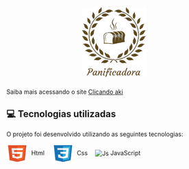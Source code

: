 <h1 align="center">
    <img alt="Logo" src="https://github.com/Stanley-Felix-Bergamo/Panificadora/blob/master/Assets/imgs/Logo/Logo-removebg-preview.png" width="150px" />
</h1>

<p>Saiba mais acessando o site <a href="https://stanley-felix-bergamo.github.io/Panificadora/">Clicando aki</a></p> 

<h2>💻 Tecnologias utilizadas</h2>
O projeto foi desenvolvido utilizando as seguintes tecnologias:
<br/><br/>
<div style="display: inline_block">
  <img align="center" alt="HTML" height="40" width="50" src="https://raw.githubusercontent.com/devicons/devicon/master/icons/html5/html5-original.svg">&nbsp; Html&emsp; 
  <img align="center" alt="CSS" height="40" width="50" src="https://raw.githubusercontent.com/devicons/devicon/master/icons/css3/css3-original.svg">&nbsp; Css&emsp; 
  <img align="center" alt="Js" height="40" width="50" src="https://icon-library.com/images/javascript-icon-png/javascript-icon-png-23.jpg">&nbsp;JavaScript&emsp;
</div> 
